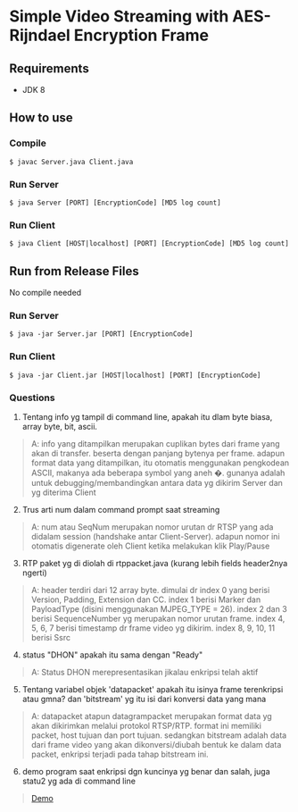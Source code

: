 # Simple Video Streaming with AES-Rijndael Encryption Frame

## Requirements
- JDK 8

## How to use

### Compile
```
$ javac Server.java Client.java

```

### Run Server
```
$ java Server [PORT] [EncryptionCode] [MD5 log count]
```

### Run Client
```
$ java Client [HOST|localhost] [PORT] [EncryptionCode] [MD5 log count]
```

## Run from Release Files

No compile needed

### Run Server
```
$ java -jar Server.jar [PORT] [EncryptionCode]
```

### Run Client
```
$ java -jar Client.jar [HOST|localhost] [PORT] [EncryptionCode]
```

### Questions
1. Tentang info yg tampil di command line, apakah itu dlam byte biasa, array byte, bit, ascii.
> A: info yang ditampilkan merupakan cuplikan bytes dari frame yang akan di transfer. beserta dengan panjang bytenya per frame. adapun format data yang ditampilkan, itu otomatis menggunakan pengkodean ASCII, makanya ada beberapa symbol yang aneh �. gunanya adalah untuk debugging/membandingkan antara data yg dikirim Server dan yg diterima Client

2. Trus arti num dalam command prompt saat streaming
> A: num atau SeqNum merupakan nomor urutan dr RTSP yang ada didalam session (handshake antar Client-Server). adapun nomor ini otomatis digenerate oleh Client ketika melakukan klik Play/Pause

3. RTP paket yg di diolah di rtppacket.java (kurang lebih fields header2nya ngerti)
> A: header terdiri dari 12 array byte. dimulai dr index 0 yang berisi Version, Padding, Extension dan CC. index 1 berisi  Marker dan PayloadType (disini menggunakan MJPEG_TYPE = 26). index 2 dan 3 berisi SequenceNumber yg merupakan nomor urutan frame. index 4, 5, 6, 7 berisi timestamp dr frame video yg dikirim. index 8, 9, 10, 11 berisi Ssrc

4. status "DHON" apakah itu sama dengan "Ready" 
> A: Status DHON merepresentasikan jikalau enkripsi telah aktif


5. Tentang variabel objek 'datapacket' apakah itu isinya frame terenkripsi atau gmna? dan 'bitstream' yg itu isi dari konversi data yang mana
> A: datapacket atapun datagrampacket merupakan format data yg akan dikirimkan melalui protokol RTSP/RTP. format ini memiliki packet, host tujuan dan port tujuan. sedangkan bitstream adalah data dari frame video yang akan dikonversi/diubah bentuk ke dalam data packet, enkripsi terjadi pada tahap bitstream ini.

6. demo program saat enkripsi dgn kuncinya yg benar dan salah, juga statu2 yg ada di command line
> [Demo](https://drive.google.com/file/d/1GN-yRemVg5EJ25x5O1JcV7wGfndz8kMA/view?usp=sharing)

